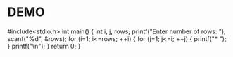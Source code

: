 # DEMO
#include<stdio.h>
int main() {
    int i, j, rows;
    printf("Enter number of rows: ");
    scanf("%d", &rows);
    for (i=1; i<=rows; ++i) {
        for (j=1; j<=i; ++j)
        { printf("* "); }
        printf("\n");
    }
    return 0;
    }
